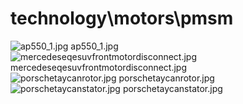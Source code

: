 <h1>technology\motors\pmsm</h1>
<div class="container text-center">
<div class="row">
<div class="col col-lg-2 col-6">
<img src="https://media.evkx.net/multimedia/technology/motors/pmsm/ap550_1_xst.jpg" class="img-thumbnail" alt="ap550_1.jpg">
ap550_1.jpg
</div>
<div class="col col-lg-2 col-6">
<img src="https://media.evkx.net/multimedia/technology/motors/pmsm/mercedeseqesuvfrontmotordisconnect_xst.jpg" class="img-thumbnail" alt="mercedeseqesuvfrontmotordisconnect.jpg">
mercedeseqesuvfrontmotordisconnect.jpg
</div>
<div class="col col-lg-2 col-6">
<img src="https://media.evkx.net/multimedia/technology/motors/pmsm/porschetaycanrotor_xst.jpg" class="img-thumbnail" alt="porschetaycanrotor.jpg">
porschetaycanrotor.jpg
</div>
<div class="col col-lg-2 col-6">
<img src="https://media.evkx.net/multimedia/technology/motors/pmsm/porschetaycanstator_xst.jpg" class="img-thumbnail" alt="porschetaycanstator.jpg">
porschetaycanstator.jpg
</div>
</div>
</div>
